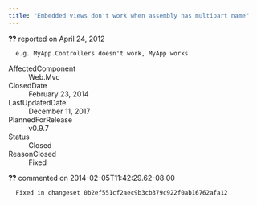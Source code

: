 ```yaml
---
title: "Embedded views don't work when assembly has multipart name"
---
```

<div class="issue-report">
   <div class="issue-header"><b>??</b> reported on 
      <time datetime="2012-04-24T20:47:55.15-07:00">April 24, 2012</time>
   </div>
   <div class="issue-message" markdown="1">
      
      e.g. MyApp.Controllers doesn't work, MyApp works.
      
      
   </div>
   <div class="issue-footer">
      <dl>
         <dt>AffectedComponent</dt>
         <dd>Web.Mvc</dd>
         <dt>ClosedDate</dt>
         <dd>
            <time datetime="2014-02-23T19:19:27.21-08:00">February 23, 2014</time>
         </dd>
         <dt>LastUpdatedDate</dt>
         <dd>
            <time datetime="2017-12-11T02:15:56.247-08:00">December 11, 2017</time>
         </dd>
         <dt>PlannedForRelease</dt>
         <dd>v0.9.7</dd>
         <dt>Status</dt>
         <dd>Closed</dd>
         <dt>ReasonClosed</dt>
         <dd>Fixed</dd>
      </dl>
   </div>
</div>
<div id="comment-132727" class="issue-comment">
   <div class="issue-header"><b>??</b> commented on 2014-02-05T11:42:29.62-08:00
   </div>
   <div class="issue-message" markdown="1">
      
      Fixed in changeset 0b2ef551cf2aec9b3cb379c922f0ab16762afa12
      
      
   </div>
</div>